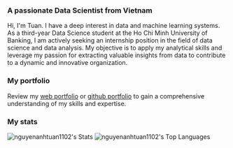 <h3 align="left">A passionate Data Scientist from Vietnam</h3>

Hi, I'm Tuan. I have a deep interest in data and machine learning systems. As a third-year Data Science student at the Ho Chi Minh University of Banking, I am actively seeking an internship position in the field of data science and data analysis. My objective is to apply my analytical skills and leverage my passion for extracting valuable insights from data to contribute to a dynamic and innovative organization.

<h3 align="left">My portfolio</h3>
Review my <a href="https://nguyenanhtuan1102.github.io/">web portfolio</a> or <a href="https://github.com/nguyenanhtuan1102/portfolio">github portfolio</a> to gain a comprehensive understanding of my skills and expertise.

<h3 align="left">My stats</h3>

![nguyenanhtuan1102's Stats](https://github-readme-stats.vercel.app/api?username=nguyenanhtuan1102&theme=vue-dark&show_icons=true&hide_border=true&count_private=true) ![nguyenanhtuan1102's Top Languages](https://github-readme-stats.vercel.app/api/top-langs/?username=nguyenanhtuan1102&theme=vue-dark&show_icons=true&hide_border=true&layout=compact)
